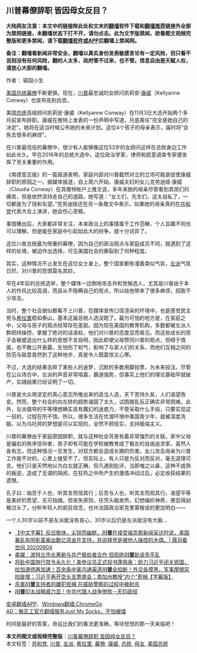  <h2>川普幕僚辞职 皆因母女反目？</h2> <p class="notice"><b>大陆网友注意：本文中的链接除此处和文末的<a href="https://github.com/bannedbook/fanqiang" >翻墙</a>软件下载和<a href="https://github.com/killgcd/justmysocks/blob/master/README.md">翻墙推荐</a>链接外全部为禁网链接，未翻墙状态下打不开，请勿点击。此为文字版禁闻，欲看图文视频完整版和更多禁闻，请下载<a href="https://github.com/bannedbook/fanqiang">翻墙软件或APP</a>后翻墙上禁闻网。</p><p>备注：翻墙看新闻非常安全，翻墙以真实身份发表敏感言论有一定风险，但只看不说则没有任何风险，翻的人太多，政府管不过来，也不管。信息自由是天赋人权，请放心大胆的翻墙。</b></p>  <div class="entry"> <p>作者： 辕固小生</p> <p><a href="https://www.bannedbook.org/bnews/tag/%e7%be%8e%e5%9b%bd%e6%80%bb%e7%bb%9f/" class="st_tag internal_tag" rel="tag" title="标签 美国总统 下的日志">美国总统</a><a href="https://www.bannedbook.org/bnews/tag/%e5%b9%95%e5%83%9a/" class="st_tag internal_tag" rel="tag" title="标签 幕僚 下的日志">幕僚</a>不断更换。现在，<a href="https://www.bannedbook.org/bnews/tag/%e5%b7%9d%e6%99%ae/" class="st_tag internal_tag" rel="tag" title="标签 川普 下的日志">川普</a>最忠诚的女顾问凯莉安·<a href="https://www.bannedbook.org/bnews/tag/%e5%ba%b7%e5%a8%81/" class="st_tag internal_tag" rel="tag" title="标签 康威 下的日志">康威</a>（Kellyanne Conway）也宣布告别白宫。</p> <p>美国<a href="https://www.bannedbook.org/bnews/tag/%e6%80%bb%e7%bb%9f/" class="st_tag internal_tag" rel="tag" title="标签 总统 下的日志">总统</a>高级顾问凯莉安·康威（Kellyanne Conway）在11月3日大选开始两个多月前宣布辞职。康威在推特上发表的一份声明中写道，月底离任”完全是她自己的决定”。她将在适当时候公布她的未来计划。这位4个孩子的母亲表示，届时将”会免去很多的麻烦”。</p> <p>在川普最信任的幕僚中，很少有人能够像这位53岁的女顾问这样在总统身边工作如此长久。早在2016年的总统大选中，这位政治学家，律师和民意调查专家便发挥了至关重要的作用。</p>  <p>《南德意志报》的一篇报道表明，家庭内部对川普截然对立的立场可能是促使康威辞职的原因之一。据媒体报道，自上周六开始，康威夫妇的女儿克劳迪娅·康威（Claudia Conway）在其推特帐户上推文说，多年来她的母亲尽管看到其孩们的痛苦，但是依然坚持走自己的道路。她写道：”女士们，先生们，这太自私了，一切都是为了钱和名望。”克劳迪娅还在另一条推文中表示，如果她的母亲真的在<a href="https://www.bannedbook.org/bnews/tag/%e5%85%b1%e5%92%8c%e5%85%9a/" class="st_tag internal_tag" rel="tag" title="标签 共和党 下的日志">共和党</a>代表大会上演讲，她会伤心至极。</p> <p>事情曝出后，大家都非常关注，本来政治上的事情属于工作范畴，个人旨趣不同也可以理解，但是能在家庭中引起如此大的纷争，就十分诧异了。</p> <p>这位川普总统最为倚重的幕僚，因为自己的政治观点与家庭成员不同，就遇到了这样的处境，被迫作出选择，可见美国社会的撕裂到了何种程度。</p> <p>其实，这种情况不止发生在这位女士身上，整个国家都弥漫着类似气氛，<a href="https://www.bannedbook.org/bnews/tag/%e5%b7%a6%e6%b4%be/" class="st_tag internal_tag" rel="tag" title="标签 左派 下的日志">左派</a>气氛日炽，对川普的怨恨莫名其妙。</p>  <p>早在4年前的总统选举，整个媒体一边倒地攻击共和党候选人，尤其是川普由于本人的作风比较高调，而且从不隐瞒自己的观点，所以给他带来了很多麻烦，招致不少攻击。</p> <p>当时，整个社会貌似都看不上川普，在媒体宣传口径渲染的环境中，也是感觉民主党与<a href="https://www.bannedbook.org/bnews/tag/%e5%b8%8c%e6%8b%89%e9%87%8c/" class="st_tag internal_tag" rel="tag" title="标签 希拉里 下的日志">希拉里</a>稳如泰山，基本这届总统人选没跑了。最为可怕的地方是，在家庭之中，父母与孩子的观点经常存在差距。因为现在美国的教育机构，多数都被左派人群把持操控，掌握了绝对的话语权，他们对川普的态度显而易见。而这些成长的孩子会被塑造出什么样的思想不言自明，因此即便父母赞同川普的观点，但碍于情面，也不敢公开表露，生怕伤了和气，影响了与家人们的关系，而他们互相之间的防范与敌意竟然到了这种地步，真是令人既震惊又心寒。</p> <p>不过，大选的结果击碎了某些人的迷梦，沉默的多数用脚投票，为未来投注。尽管在公众场合中，左派的声音非常喧嚣，霸道强势，但事实上他们的理论基础早就破产，实践结果已经证明了一切。</p> <p>川普是大众用坚定的真心意志所推出来的适当人选，天下苦待久矣，人们渴望改变。然而，整个社会的向左转的趋势凝固了太久，试图拨乱反正确实非常困难。此外，左派倡导的平等理想确实具有魔幻的迷惑力，不管采取什么手段，只要实现这一目的，过程在所不惜。所以，很多生活在优渥环境中美国青少年，就被深度洗脑，以为乌托邦的梦想是可以实现的，全然不顾现实，支持极端主义。</p>  <p>川普的幕僚由于家庭原因辞职，就与这种社会背景有着非常强烈的关联。家中父母是偏右的秩序信仰者，孩子却有可能在学校被教育成了极左的自由追求家，虽然人各有志，但这种情况一旦发生，对双方都会造成长期的伤害。女儿攻击母亲为川普工作是不对的，心里上接受不了。但实际上，有人只是为反对而反对，毫无道理可言。他们只是天然地以为白左就正确，但凡遇到批评，当即嗤之以鼻，这种不成熟的叛逆，造成了无谓的隔阂，在狂热之中所产生的激情冲动过后，必定收获结果的遗憾。</p> <p></p> <p>孔子曰：始吾于人也，听其言而信其行；后吾与人也，听其言而观其行。渴望平等是美好的愿望，无可指摘。但丧失原则，任凭头脑发热，幻想编织神奇，便显得幼稚过头了。分析年轻人的疯狂信念，也许法国政治家克里蒙梭说的更加明白——</p> <p>一个人30岁以前不是左派就没有良心，30岁以后仍是左派就没有大脑…</p>  <ul class='op-related-articles' title='相关阅读'> <li><a href='https://www.bannedbook.org/bnews/bannedvideo/20200905/1391219.html' target='_blank'>【中文字幕】反应极快，尖锐而幽默，<b>川普</b>在接受福克斯新闻采访时说，美国暴乱有阴影富豪出数亿资金在支持，并说拜登是被他人操控的木偶。| 薇羽看世间 20200904</a></li> <li><a href='https://www.bannedbook.org/bnews/cnnews/20200905/1391167.html' target='_blank'>美媒：波特兰市长惠勒与共产极权者合作 但拒绝<b>川普</b>助该市平乱</a></li> <li><a href='https://www.bannedbook.org/bnews/bannedvideo/20200905/1391136.html' target='_blank'>将赴中国旅行禁令永久化！美参议员正式投书蓬佩奥：助力习近平闭关锁国，给加速师再加速！百余条中美沟通渠道<b>川普</b>全掐断！外交各摸黑，军事摩擦风险陡增；习近平再开空头支票盛会；南加州教授”内个“惹祸【字幕版】</a></li> <li><a href='https://www.bannedbook.org/bnews/comments/20200905/1391110.html' target='_blank'>杀害<b>川普</b>支持者的嫌犯拒捕 在威胁警察的过程中被射杀</a></li> <li><a href='https://www.bannedbook.org/bnews/bannedvideo/20200904/1391081.html' target='_blank'><b>川普</b>印太战略威力显！中共代理人战争惨败--天钧政经</a></li> </ul> <p class="texttj"> <a href="https://github.com/bannedbook/fanqiang/wiki/%E7%A6%81%E9%97%BB%E7%BD%91%E5%AE%89%E5%8D%93%E7%BF%BB%E5%A2%99%E6%96%B0%E9%97%BBAPP" target="_blank">安卓翻墙APP</a>、<a href="https://github.com/bannedbook/fanqiang/wiki/Chrome%E4%B8%80%E9%94%AE%E7%BF%BB%E5%A2%99%E5%8C%85" target="_blank">Windows翻墙:ChromeGo</a><br/> <a href="https://github.com/killgcd/justmysocks/blob/master/README.md" target="_blank">AD：搬瓦工官方翻墙服务Just My Socks，不怕被墙</a> </p><p>时间是最好的答案，命运比我们的看法更准确，等待觉悟的那一天来临吧！</p><a name='sharetosocial'></a>         <div><b>本文的图文或视频完整版</b>：<a href='https://www.bannedbook.org/bnews/comments/20200905/1391230.html'>川普幕僚辞职 皆因母女反目？</a></div>  </div><!--END ENTRY--> <div class="postfooter"> <div>本文标签：<a href="https://www.bannedbook.org/bnews/tag/%e5%85%b1%e5%92%8c%e5%85%9a/" rel="tag">共和党</a>, <a href="https://www.bannedbook.org/bnews/tag/%e5%b7%9d%e6%99%ae/" rel="tag">川普</a>, <a href="https://www.bannedbook.org/bnews/tag/%e5%b7%a6%e6%b4%be/" rel="tag">左派</a>, <a href="https://www.bannedbook.org/bnews/tag/%e5%b8%8c%e6%8b%89%e9%87%8c/" rel="tag">希拉里</a>, <a href="https://www.bannedbook.org/bnews/tag/%e5%b9%95%e5%83%9a/" rel="tag">幕僚</a>, <a href="https://www.bannedbook.org/bnews/tag/%e5%ba%b7%e5%a8%81/" rel="tag">康威</a>, <a href="https://www.bannedbook.org/bnews/tag/%e6%80%bb%e7%bb%9f/" rel="tag">总统</a>, <a href="https://www.bannedbook.org/bnews/tag/%E6%AF%8D%E5%A5%B3/" rel="tag">母女</a>, <a href="https://www.bannedbook.org/bnews/tag/%e7%be%8e%e5%9b%bd%e6%80%bb%e7%bb%9f/" rel="tag">美国总统</a></div>  </div><!--END POSTFOOTER--> 